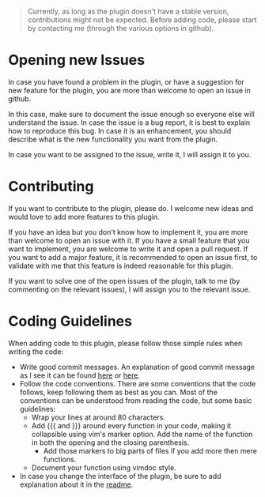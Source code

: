 > Currently, as long as the plugin doesn't have a stable version, contributions
> might not be expected. Before adding code, please start by contacting me
> (through the various options in github).

# Opening new Issues

In case you have found a problem in the plugin, or have a suggestion for new
feature for the plugin, you are more than welcome to open an issue in github.

In this case, make sure to document the issue enough so everyone else will
understand the issue. In case the issue is a bug report, it is best to explain
how to reproduce this bug. In case it is an enhancement, you should describe
what is the new functionality you want from the plugin.

In case you want to be assigned to the issue, write it, I will assign it to you.

# Contributing

If you want to contribute to the plugin, please do.
I welcome new ideas and would love to add more features to this plugin.

If you have an idea but you don't know how to implement it, you are more than
welcome to open an issue with it. If you have a small feature that you want to
implement, you are welcome to write it and open a pull request.
If you want to add a major feature, it is recommended to open an issue first, to
validate with me that this feature is indeed reasonable for this plugin.

If you want to solve one of the open issues of the plugin, talk to me (by
commenting on the relevant issues), I will assign you to the relevant issue.

# Coding Guidelines

When adding code to this plugin, please follow those simple rules when writing
the code:

* Write good commit messages. An explanation of good commit message as I see it
    can be found [here](https://commit.style/) or
    [here](https://chris.beams.io/posts/git-commit/).
* Follow the code conventions. There are some conventions that the code follows,
    keep following them as best as you can. Most of the conventions can be
    understood from reading the code, but some basic guidelines:
    * Wrap your lines at around 80 characters.
    * Add {{{ and }}} around every function in your code, making it collapsible
      using vim's marker option. Add the name of the function in both the
      opening and the closing parenthesis.
      * Add those markers to big parts of files if you add more then mere
        functions.
    * Document your function using vimdoc style.
* In case you change the interface of the plugin, be sure to add explanation
    about it in the [readme](README.md).

